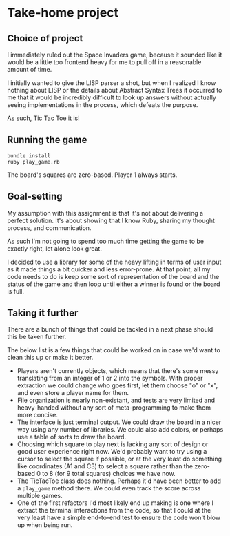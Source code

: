 # Take-home project

## Choice of project

I immediately ruled out the Space Invaders game, because it sounded like it would be a little too frontend heavy for me to pull off in a reasonable amount of time.

I initially wanted to give the LISP parser a shot, but when I realized I know nothing about LISP or the details about Abstract Syntax Trees it occurred to me that it would be incredibly difficult to look up answers without actually seeing implementations in the process, which defeats the purpose.

As such, Tic Tac Toe it is!

## Running the game

```
bundle install
ruby play_game.rb
```

The board's squares are zero-based. Player 1 always starts.

## Goal-setting

My assumption with this assignment is that it's not about delivering a perfect solution. It's about showing that I know Ruby, sharing my thought process, and communication.

As such I'm not going to spend too much time getting the game to be exactly right, let alone look great.

I decided to use a library for some of the heavy lifting in terms of user input as it made things a bit quicker and less error-prone. At that point, all my code needs to do is keep some sort of representation of the board and the status of the game and then loop until either a winner is found or the board is full.

## Taking it further

There are a bunch of things that could be tackled in a next phase should this be taken further.

The below list is a few things that could be worked on in case we'd want to clean this up or make it better.

* Players aren't currently objects, which means that there's some messy translating from an integer of 1 or 2 into the symbols. With proper extraction we could change who goes first, let them choose "o" or "x", and even store a player name for them.
* File organization is nearly non-existant, and tests are very limited and heavy-handed without any sort of meta-programming to make them more concise.
* The interface is just terminal output. We could draw the board in a nicer way using any number of libraries. We could also add colors, or perhaps use a table of sorts to draw the board.
* Choosing which square to play next is lacking any sort of design or good user experience right now. We'd probably want to try using a cursor to select the square if possible, or at the very least do something like coordinates (A1 and C3) to select a square rather than the zero-based 0 to 8 (for 9 total squares) choices we have now.
* The TicTacToe class does nothing. Perhaps it'd have been better to add a `play_game` method there. We could even track the score across multiple games.
* One of the first refactors I'd most likely end up making is one where I extract the terminal interactions from the code, so that I could at the very least have a simple end-to-end test to ensure the code won't blow up when being run.